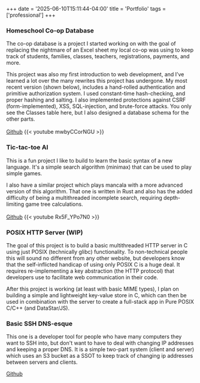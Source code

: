 +++
date = '2025-06-10T15:11:44-04:00'
title = 'Portfolio'
tags = ['professional']
+++
### Homeschool Co-op Database

The co-op database is a project I started working on with the goal of replacing the nightmare of an Excel sheet my local co-op was using to keep track of students, families, classes, teachers, registrations, payments, and more.

This project was also my first introduction to web development, and I’ve learned a lot over the many rewrites this project has undergone.  My most recent version (shown below), includes a hand-rolled authentication and primitive authorization system. I used constant-time hash-checking, and proper hashing and salting. I also implemented protections against CSRF (form-implemented), XSS, SQL-injection, and brute-force attacks. You only see the Classes table here, but I also designed a database schema for the other parts.<br><br>
[Github](https://github.com/jackcooperusesvim/CoopGo)
{{< youtube mwbyCCorNGU >}}

### Tic-tac-toe AI
This is a fun project I like to build to learn the basic syntax of a new language. It's a simple search algorithm (minimax) that can be used to play simple games.

I also have a similar project which plays mancala with a more advanced version of this algorithm. That one is written in Rust and also has the added difficulty of being a multithreaded incomplete search, requiring depth-limiting game tree calculations.<br><br>
[Github](https://github.com/jackcooperusesvim/tic-tac-toe-AI)
{{< youtube Rx5F_YPo7N0 >}}

### POSIX HTTP Server (WIP)
The goal of this project is to build a basic multithreaded HTTP server in C using just POSIX (technically glibc) functionality. To non-technical people this will sound no different from any other website, but developers know that the self-inflicted handicap of using only POSIX C is a huge deal. It requires re-implementing a key abstraction (the HTTP protocol) that developers use to facilitate web communication in their code.

After this project is working (at least with basic MIME types), I plan on building a simple and lightweight key-value store in C, which can then be used in combination with the server to create a full-stack app in Pure POSIX C/C++ (and DataStar/JS).

### Basic SSH DNS-esque
This one is a developer tool for people who have many computers they want to SSH into, but don't want to have to deal with changing IP addresses and keeping a proper DNS. It is a simple two-part system (client and server) which uses an S3 bucket as a SSOT to keep track of changing ip addresses between servers and clients.

[Github](https://github.com/jackcooperusesvim/dnsesque)
